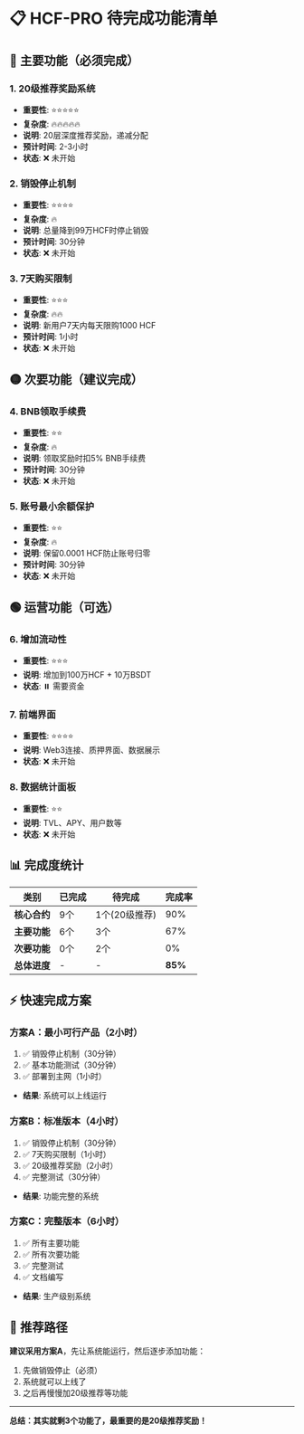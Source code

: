 # 📋 HCF-PRO 待完成功能清单

## 🔴 主要功能（必须完成）

### 1. **20级推荐奖励系统** 
- **重要性**: ⭐⭐⭐⭐⭐
- **复杂度**: 🔥🔥🔥🔥🔥
- **说明**: 20层深度推荐奖励，递减分配
- **预计时间**: 2-3小时
- **状态**: ❌ 未开始

### 2. **销毁停止机制**
- **重要性**: ⭐⭐⭐⭐
- **复杂度**: 🔥
- **说明**: 总量降到99万HCF时停止销毁
- **预计时间**: 30分钟
- **状态**: ❌ 未开始

### 3. **7天购买限制**
- **重要性**: ⭐⭐⭐
- **复杂度**: 🔥🔥
- **说明**: 新用户7天内每天限购1000 HCF
- **预计时间**: 1小时
- **状态**: ❌ 未开始

## 🟡 次要功能（建议完成）

### 4. **BNB领取手续费**
- **重要性**: ⭐⭐
- **复杂度**: 🔥
- **说明**: 领取奖励时扣5% BNB手续费
- **预计时间**: 30分钟
- **状态**: ❌ 未开始

### 5. **账号最小余额保护**
- **重要性**: ⭐⭐
- **复杂度**: 🔥
- **说明**: 保留0.0001 HCF防止账号归零
- **预计时间**: 30分钟
- **状态**: ❌ 未开始

## 🟢 运营功能（可选）

### 6. **增加流动性**
- **重要性**: ⭐⭐⭐
- **说明**: 增加到100万HCF + 10万BSDT
- **状态**: ⏸️ 需要资金

### 7. **前端界面**
- **重要性**: ⭐⭐⭐⭐
- **说明**: Web3连接、质押界面、数据展示
- **状态**: ❌ 未开始

### 8. **数据统计面板**
- **重要性**: ⭐⭐
- **说明**: TVL、APY、用户数等
- **状态**: ❌ 未开始

## 📊 完成度统计

| 类别 | 已完成 | 待完成 | 完成率 |
|------|--------|--------|--------|
| **核心合约** | 9个 | 1个(20级推荐) | 90% |
| **主要功能** | 6个 | 3个 | 67% |
| **次要功能** | 0个 | 2个 | 0% |
| **总体进度** | - | - | **85%** |

## ⚡ 快速完成方案

### 方案A：最小可行产品（2小时）
1. ✅ 销毁停止机制（30分钟）
2. ✅ 基本功能测试（30分钟）
3. ✅ 部署到主网（1小时）
- **结果**: 系统可以上线运行

### 方案B：标准版本（4小时）
1. ✅ 销毁停止机制（30分钟）
2. ✅ 7天购买限制（1小时）
3. ✅ 20级推荐奖励（2小时）
4. ✅ 完整测试（30分钟）
- **结果**: 功能完整的系统

### 方案C：完整版本（6小时）
1. ✅ 所有主要功能
2. ✅ 所有次要功能
3. ✅ 完整测试
4. ✅ 文档编写
- **结果**: 生产级别系统

## 🎯 推荐路径

**建议采用方案A**，先让系统能运行，然后逐步添加功能：
1. 先做销毁停止（必须）
2. 系统就可以上线了
3. 之后再慢慢加20级推荐等功能

---

**总结：其实就剩3个功能了，最重要的是20级推荐奖励！**